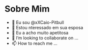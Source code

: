 # Sobre Mim
- 👋 Eu sou @xXCaio-Pitbull
- 👀 Estou nteressado em sua esposa
- 🌱 Eu a acho muito apetitosa
- 💞️ I’m looking to collaborate on ...
- 📫 How to reach me ...
